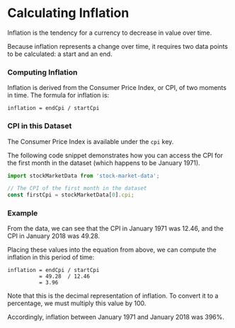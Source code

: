 # Calculating Inflation

Inflation is the tendency for a currency to decrease in value over time.

Because inflation represents a change over time, it requires two data
points to be calculated: a start and an end.

### Computing Inflation

Inflation is derived from the Consumer Price Index, or CPI, of two moments
in time. The formula for inflation is:

```
inflation = endCpi / startCpi
```

### CPI in this Dataset

The Consumer Price Index is available under the `cpi` key.

The following code snippet demonstrates how you can access the CPI
for the first month in the dataset (which happens to be January 1971).

```js
import stockMarketData from 'stock-market-data';

// The CPI of the first month in the dataset
const firstCpi = stockMarketData[0].cpi;
```

### Example

From the data, we can see that the CPI in January 1971 was 12.46, and the CPI in
January 2018 was 49.28.

Placing these values into the equation from above, we can compute the inflation
in this period of time:

```
inflation = endCpi / startCpi
          = 49.28  / 12.46
          = 3.96
```

Note that this is the decimal representation of inflation. To convert it to a percentage,
we must multiply this value by 100.

Accordingly, inflation between January 1971 and January 2018 was 396%.
